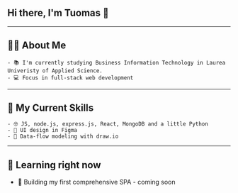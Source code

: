 ## Hi there, I'm Tuomas 👋
---

## 👨‍🎓 About Me
    - 📚 I'm currently studying Business Information Technology in Laurea Univeristy of Applied Science.
    - 💻 Focus in full-stack web development
---


## 🚀 My Current Skills
    - 🤓 JS, node.js, express.js, React, MongoDB and a little Python
    - 🎨 UI design in Figma
    - 🔧 Data-flow modeling with draw.io
---


## 🌱 Learning right now
   - 🔧 Building my first comprehensive SPA - coming soon
